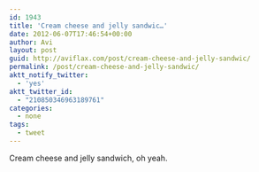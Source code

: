```yaml
---
id: 1943
title: 'Cream cheese and jelly sandwic…'
date: 2012-06-07T17:46:54+00:00
author: Avi
layout: post
guid: http://aviflax.com/post/cream-cheese-and-jelly-sandwic/
permalink: /post/cream-cheese-and-jelly-sandwic/
aktt_notify_twitter:
  - 'yes'
aktt_twitter_id:
  - "210850346963189761"
categories:
  - none
tags:
  - tweet
---
```

Cream cheese and jelly sandwich, oh yeah.